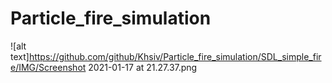 # Particle_fire_simulation
![alt text]https://github.com/github/Khsiv/Particle_fire_simulation/SDL_simple_fire/IMG/Screenshot 2021-01-17 at 21.27.37.png
